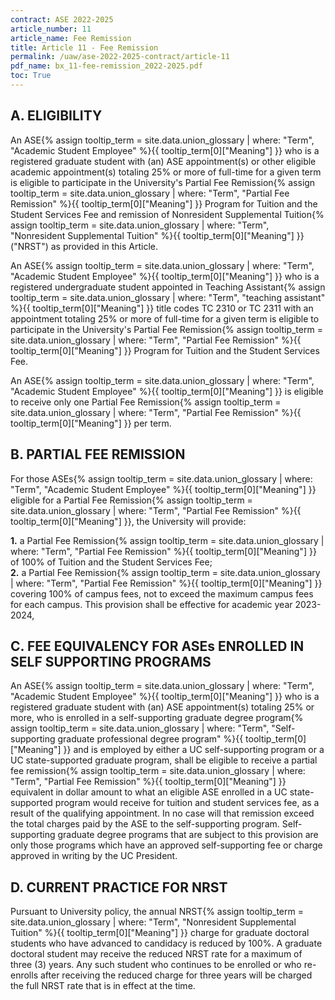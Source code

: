 ```yaml
---
contract: ASE 2022-2025
article_number: 11
article_name: Fee Remission 
title: Article 11 - Fee Remission 
permalink: /uaw/ase-2022-2025-contract/article-11
pdf_name: bx_11-fee-remission_2022-2025.pdf
toc: True
---
```



## A. ELIGIBILITY

An <span class="tooltip">ASE<span class="tooltip-text">{% assign tooltip_term = site.data.union_glossary | where: "Term", "Academic Student Employee" %}{{ tooltip_term[0]["Meaning"] }}</span></span> who is a registered graduate student with (an) ASE appointment(s) or other eligible academic appointment(s) totaling 25% or more of full-time for a given term is eligible to participate in the University's <span class="tooltip">Partial Fee Remission<span class="tooltip-text">{% assign tooltip_term = site.data.union_glossary | where: "Term", "Partial Fee Remission" %}{{ tooltip_term[0]["Meaning"] }}</span></span> Program for Tuition and the Student Services Fee and remission of <span class="tooltip">Nonresident Supplemental Tuition<span class="tooltip-text">{% assign tooltip_term = site.data.union_glossary | where: "Term", "Nonresident Supplemental Tuition" %}{{ tooltip_term[0]["Meaning"] }}</span></span> ("NRST") as provided in this Article.

An <span class="tooltip">ASE<span class="tooltip-text">{% assign tooltip_term = site.data.union_glossary | where: "Term", "Academic Student Employee" %}{{ tooltip_term[0]["Meaning"] }}</span></span> who is a registered undergraduate student appointed in <span class="tooltip">Teaching Assistant<span class="tooltip-text">{% assign tooltip_term = site.data.union_glossary | where: "Term", "teaching assistant" %}{{ tooltip_term[0]["Meaning"] }}</span></span> title codes TC 2310 or TC 2311 with an appointment totaling 25% or more of full-time for a given term is eligible to participate in the University's <span class="tooltip">Partial Fee Remission<span class="tooltip-text">{% assign tooltip_term = site.data.union_glossary | where: "Term", "Partial Fee Remission" %}{{ tooltip_term[0]["Meaning"] }}</span></span> Program for Tuition and the Student Services Fee.

An <span class="tooltip">ASE<span class="tooltip-text">{% assign tooltip_term = site.data.union_glossary | where: "Term", "Academic Student Employee" %}{{ tooltip_term[0]["Meaning"] }}</span></span> is eligible to receive only one <span class="tooltip">Partial Fee Remission<span class="tooltip-text">{% assign tooltip_term = site.data.union_glossary | where: "Term", "Partial Fee Remission" %}{{ tooltip_term[0]["Meaning"] }}</span></span> per term.
## B. PARTIAL FEE REMISSION

For those <span class="tooltip">ASEs<span class="tooltip-text">{% assign tooltip_term = site.data.union_glossary | where: "Term", "Academic Student Employee" %}{{ tooltip_term[0]["Meaning"] }}</span></span> eligible for a <span class="tooltip">Partial Fee Remission<span class="tooltip-text">{% assign tooltip_term = site.data.union_glossary | where: "Term", "Partial Fee Remission" %}{{ tooltip_term[0]["Meaning"] }}</span></span>, the University will provide:

<div class="lvl2"><b>1.</b> a <span class="tooltip">Partial Fee Remission<span class="tooltip-text">{% assign tooltip_term = site.data.union_glossary | where: "Term", "Partial Fee Remission" %}{{ tooltip_term[0]["Meaning"] }}</span></span> of 100% of Tuition and the Student Services Fee;</div>
<div class="lvl2"><b>2.</b> a <span class="tooltip">Partial Fee Remission<span class="tooltip-text">{% assign tooltip_term = site.data.union_glossary | where: "Term", "Partial Fee Remission" %}{{ tooltip_term[0]["Meaning"] }}</span></span> covering 100% of campus fees, not to exceed the maximum campus fees for each campus. This provision shall be effective for academic year 2023-2024,</div>

## C. FEE EQUIVALENCY FOR ASEs ENROLLED IN SELF SUPPORTING PROGRAMS

An <span class="tooltip">ASE<span class="tooltip-text">{% assign tooltip_term = site.data.union_glossary | where: "Term", "Academic Student Employee" %}{{ tooltip_term[0]["Meaning"] }}</span></span> who is a registered graduate student with (an) ASE appointment(s) totaling 25% or more, who is enrolled in a <span class="tooltip">self-supporting graduate degree program<span class="tooltip-text">{% assign tooltip_term = site.data.union_glossary | where: "Term", "Self-supporting graduate professional degree program" %}{{ tooltip_term[0]["Meaning"] }}</span></span> and is employed by either a UC self-supporting program or a UC state-supported graduate program, shall be eligible to receive a <span class="tooltip">partial fee remission<span class="tooltip-text">{% assign tooltip_term = site.data.union_glossary | where: "Term", "Partial Fee Remission" %}{{ tooltip_term[0]["Meaning"] }}</span></span> equivalent in dollar amount to what an eligible ASE enrolled in a UC state-supported program would receive for tuition and student services fee, as a result of the qualifying appointment. In no case will that remission exceed the total charges paid by the ASE to the self-supporting program. Self-supporting graduate degree programs that are subject to this provision are only those programs which have an approved self-supporting fee or charge approved in writing by the UC President.

## D. CURRENT PRACTICE FOR NRST

Pursuant to University policy, the annual <span class="tooltip">NRST<span class="tooltip-text">{% assign tooltip_term = site.data.union_glossary | where: "Term", "Nonresident Supplemental Tuition" %}{{ tooltip_term[0]["Meaning"] }}</span></span> charge for graduate doctoral students who have advanced to candidacy is reduced by 100%. A graduate doctoral student may receive the reduced NRST rate for a maximum of three (3) years. Any such student who continues to be enrolled or who re-enrolls after receiving the reduced charge for three years will be charged the full NRST rate that is in effect at the time.

